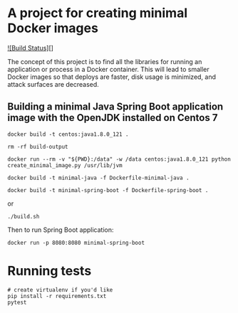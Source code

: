 # A project for creating minimal Docker images

[![Build Status][]](https://travis-ci.org/williamsbdev/minimal-docker-image-maker)

The concept of this project is to find all the libraries for running an
application or process in a Docker container. This will lead to smaller Docker
images so that deploys are faster, disk usage is minimized, and attack surfaces
are decreased.

## Building a minimal Java Spring Boot application image with the OpenJDK installed on Centos 7

    docker build -t centos:java1.8.0_121 .

    rm -rf build-output

    docker run --rm -v "${PWD}:/data" -w /data centos:java1.8.0_121 python create_minimal_image.py /usr/lib/jvm

    docker build -t minimal-java -f Dockerfile-minimal-java .

    docker build -t minimal-spring-boot -f Dockerfile-spring-boot .

or

    ./build.sh

Then to run Spring Boot application:

    docker run -p 8080:8080 minimal-spring-boot

# Running tests

    # create virtualenv if you'd like
    pip install -r requirements.txt
    pytest
